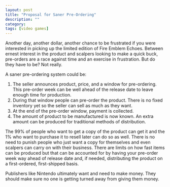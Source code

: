 ```yaml
---
layout: post
title: "Proposal for Saner Pre-Ordering"
description: ""
category: 
tags: [video games]
---
```


Another day, another dollar, another chance to be frustrated if you were interested in picking up the limited edition of Fire Emblem Echoes. Between ernest interest in the product and scalpers looking to make a quick buck, pre-orders are a race against time and an exercise in frustration. But do they have to be? Not really.

A saner pre-ordering system could be:

1. The seller announces product, price, and a window for pre-ordering. This pre-order week can be well ahead of the release date to leave enough time for production.
1. During that window people can pre-order the product. There is no fixed inventory yet so the seller can sell as much as they want.
1. At the end of the pre-order window, payment is collected.
1. The amount of product to be manufactured is now known. An extra amount can be produced for traditional methods of distribution.

The 99% of people who want to get a copy of the product can get it and the 1% who want to purchase it to resell later can do so as well. There is no need to punish people who just want a copy for themselves and even scalpers can carry on with their business. There are limits on how fast items can be produced but that can be accounted for by having your pre-order week way ahead of release date and, if needed, distributing the product on a first-ordered, first-shipped basis.

Publishers like Nintendo ultimately want and need to make money. They should make sure no one is getting turned away from giving them money. 
